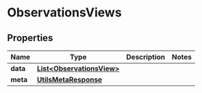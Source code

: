

# ObservationsViews


## Properties

| Name | Type | Description | Notes |
|------------ | ------------- | ------------- | -------------|
|**data** | [**List&lt;ObservationsView&gt;**](ObservationsView.md) |  |  |
|**meta** | [**UtilsMetaResponse**](UtilsMetaResponse.md) |  |  |




